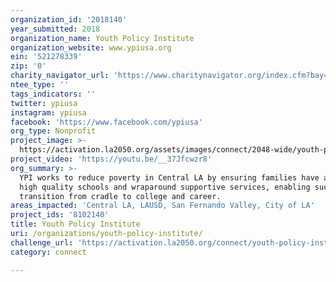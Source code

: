 ```yaml
---
organization_id: '2018140'
year_submitted: 2018
organization_name: Youth Policy Institute
organization_website: www.ypiusa.org
ein: '521278339'
zip: '0'
charity_navigator_url: 'https://www.charitynavigator.org/index.cfm?bay=search.profile&ein=521278339'
ntee_type: ''
tags_indicators: ''
twitter: ypiusa
instagram: ypiusa
facebook: 'https://www.facebook.com/ypiusa'
org_type: Nonprofit
project_image: >-
  https://activation.la2050.org/assets/images/connect/2048-wide/youth-policy-institute.jpg
project_video: 'https://youtu.be/__37Jfcwzr8'
org_summary: >-
  YPI works to reduce poverty in Central LA by ensuring families have access to
  high quality schools and wraparound supportive services, enabling successful
  transition from cradle to college and career.
areas_impacted: 'Central LA, LAUSD, San Fernando Valley, City of LA'
project_ids: '8102140'
title: Youth Policy Institute
uri: /organizations/youth-policy-institute/
challenge_url: 'https://activation.la2050.org/connect/youth-policy-institute/'
category: connect

---
```

